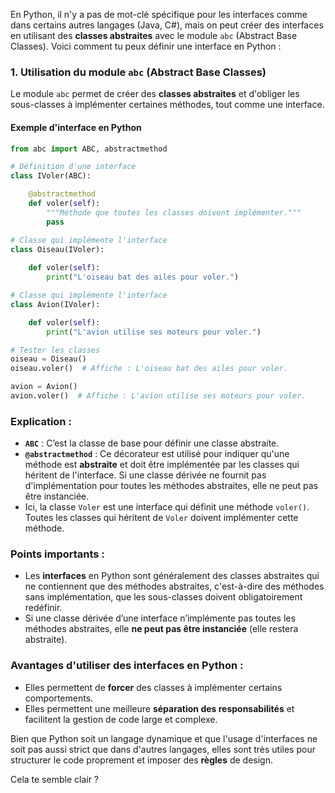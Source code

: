 En Python, il n'y a pas de mot-clé spécifique pour les interfaces comme dans certains autres langages (Java, C#), mais on peut créer des interfaces en utilisant des **classes abstraites** avec le module `abc` (Abstract Base Classes). Voici comment tu peux définir une interface en Python :

### 1. Utilisation du module `abc` (Abstract Base Classes)

Le module `abc` permet de créer des **classes abstraites** et d'obliger les sous-classes à implémenter certaines méthodes, tout comme une interface.

#### Exemple d'interface en Python

```python
from abc import ABC, abstractmethod

# Définition d'une interface
class IVoler(ABC):

    @abstractmethod
    def voler(self):
        """Méthode que toutes les classes doivent implémenter."""
        pass

# Classe qui implémente l'interface
class Oiseau(IVoler):
    
    def voler(self):
        print("L'oiseau bat des ailes pour voler.")

# Classe qui implémente l'interface
class Avion(IVoler):

    def voler(self):
        print("L'avion utilise ses moteurs pour voler.")

# Tester les classes
oiseau = Oiseau()
oiseau.voler()  # Affiche : L'oiseau bat des ailes pour voler.

avion = Avion()
avion.voler()  # Affiche : L'avion utilise ses moteurs pour voler.
```

### Explication :
- **`ABC`** : C’est la classe de base pour définir une classe abstraite.
- **`@abstractmethod`** : Ce décorateur est utilisé pour indiquer qu'une méthode est **abstraite** et doit être implémentée par les classes qui héritent de l'interface. Si une classe dérivée ne fournit pas d'implémentation pour toutes les méthodes abstraites, elle ne peut pas être instanciée.
- Ici, la classe `Voler` est une interface qui définit une méthode `voler()`. Toutes les classes qui héritent de `Voler` doivent implémenter cette méthode.

### Points importants :
- Les **interfaces** en Python sont généralement des classes abstraites qui ne contiennent que des méthodes abstraites, c'est-à-dire des méthodes sans implémentation, que les sous-classes doivent obligatoirement redéfinir.
- Si une classe dérivée d’une interface n’implémente pas toutes les méthodes abstraites, elle **ne peut pas être instanciée** (elle restera abstraite).

### Avantages d'utiliser des interfaces en Python :
- Elles permettent de **forcer** des classes à implémenter certains comportements.
- Elles permettent une meilleure **séparation des responsabilités** et facilitent la gestion de code large et complexe.

Bien que Python soit un langage dynamique et que l'usage d'interfaces ne soit pas aussi strict que dans d'autres langages, elles sont très utiles pour structurer le code proprement et imposer des **règles** de design.

Cela te semble clair ?